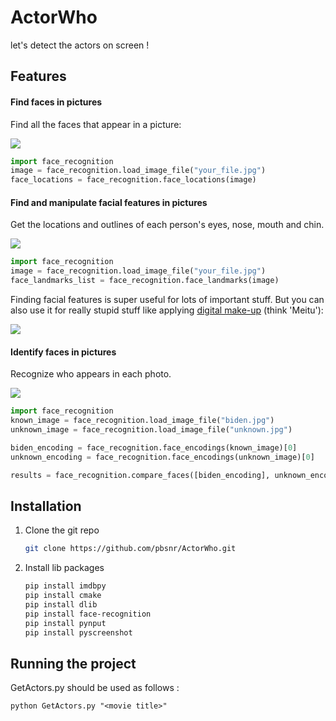 # ActorWho 

let's detect the actors on screen !

## Features

#### Find faces in pictures

Find all the faces that appear in a picture:

![](https://i.ibb.co/ggP8Fr0/readme.png)

```python
import face_recognition
image = face_recognition.load_image_file("your_file.jpg")
face_locations = face_recognition.face_locations(image)
```

#### Find and manipulate facial features in pictures

Get the locations and outlines of each person's eyes, nose, mouth and chin.

![](https://cloud.githubusercontent.com/assets/896692/23625282/7f2d79dc-025d-11e7-8728-d8924596f8fa.png)

```python
import face_recognition
image = face_recognition.load_image_file("your_file.jpg")
face_landmarks_list = face_recognition.face_landmarks(image)
```

Finding facial features is super useful for lots of important stuff. But you can also use it for really stupid stuff
like applying [digital make-up](https://github.com/ageitgey/face_recognition/blob/master/examples/digital_makeup.py) (think 'Meitu'):

![](https://cloud.githubusercontent.com/assets/896692/23625283/80638760-025d-11e7-80a2-1d2779f7ccab.png)

#### Identify faces in pictures

Recognize who appears in each photo.

![](https://cloud.githubusercontent.com/assets/896692/23625229/45e049b6-025d-11e7-89cc-8a71cf89e713.png)

```python
import face_recognition
known_image = face_recognition.load_image_file("biden.jpg")
unknown_image = face_recognition.load_image_file("unknown.jpg")

biden_encoding = face_recognition.face_encodings(known_image)[0]
unknown_encoding = face_recognition.face_encodings(unknown_image)[0]

results = face_recognition.compare_faces([biden_encoding], unknown_encoding)
```

## Installation

1. Clone the git repo
   ```sh
   git clone https://github.com/pbsnr/ActorWho.git
   ```
2. Install lib packages
   ```sh
   pip install imdbpy
   pip install cmake
   pip install dlib
   pip install face-recognition
   pip install pynput
   pip install pyscreenshot
   
   ```

## Running the project

GetActors.py should be used as follows :

```
python GetActors.py "<movie title>"
```
